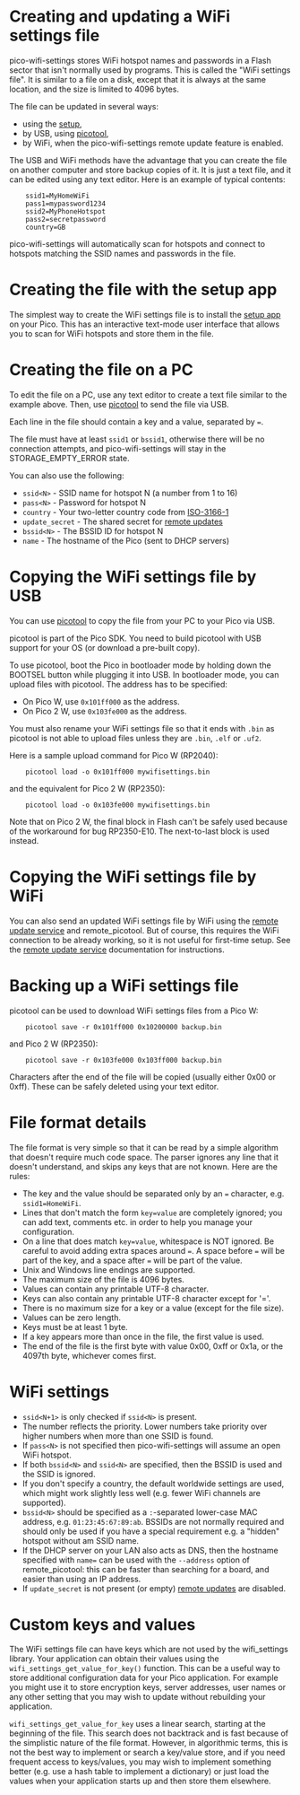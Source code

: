 # Creating and updating a WiFi settings file

pico-wifi-settings stores WiFi hotspot names and passwords
in a Flash sector that isn't normally used by programs. This
is called the "WiFi settings file". It is similar to a file on a disk,
except that it is always at the same location, and the size is
limited to 4096 bytes.

The file can be updated in several ways:
 - using the [setup](SETUP_APP.md),
 - by USB, using [picotool](https://github.com/raspberrypi/picotool),
 - by WiFi, when the pico-wifi-settings remote update feature is enabled.

The USB and WiFi methods have the advantage that you can create the file on
another computer and store backup copies of it. It is just a text file, and it
can be edited using any text editor. Here is an example of typical contents:
```
    ssid1=MyHomeWiFi
    pass1=mypassword1234
    ssid2=MyPhoneHotspot
    pass2=secretpassword
    country=GB
```
pico-wifi-settings will automatically scan for hotspots and connect to
hotspots matching the SSID names and passwords in the file.

# Creating the file with the setup app

The simplest way to create the WiFi settings file is to install
the [setup app](SETUP_APP.md) on your Pico. This has an interactive
text-mode user interface that allows you to scan for WiFi hotspots
and store them in the file.

# Creating the file on a PC

To edit the file on a PC, use any text editor to create a text file
similar to the example above. Then,
use [picotool](https://github.com/raspberrypi/picotool) to send the file
via USB.

Each line in the file should contain a key and a value, separated by `=`.

The file must have at least `ssid1` or `bssid1`, otherwise there will
be no connection attempts, and pico-wifi-settings will stay in the
STORAGE\_EMPTY\_ERROR state.

You can also use the following:

 - `ssid<N>` - SSID name for hotspot N (a number from 1 to 16)
 - `pass<N>` - Password for hotspot N
 - `country` - Your two-letter country code from [ISO-3166-1](https://en.wikipedia.org/wiki/List_of_ISO_3166_country_codes)
 - `update_secret` - The shared secret for [remote updates](REMOTE.md)
 - `bssid<N>` - The BSSID ID for hotspot N
 - `name` - The hostname of the Pico (sent to DHCP servers)

# Copying the WiFi settings file by USB

You can use [picotool](https://github.com/raspberrypi/picotool) to copy the
file from your PC to your Pico via USB.

picotool is part of the Pico SDK. 
You need to build picotool with USB support for your OS (or download a pre-built copy).

To use picotool,
boot the Pico in bootloader mode by holding down the BOOTSEL button while plugging it
into USB. In bootloader mode, you can upload files with picotool. The address has to
be specified:

 - On Pico W, use `0x101ff000` as the address.
 - On Pico 2 W, use `0x103fe000` as the address.

You must also rename your WiFi settings file so that it ends with `.bin` as 
picotool is not able to upload files unless they are `.bin`, `.elf` or `.uf2`.

Here is a sample upload command for Pico W (RP2040):
```
    picotool load -o 0x101ff000 mywifisettings.bin
```
and the equivalent for Pico 2 W (RP2350):
```
    picotool load -o 0x103fe000 mywifisettings.bin
```
Note that on Pico 2 W, the final block in Flash can't be safely
used because of the workaround for bug RP2350-E10. The next-to-last block is used instead.

# Copying the WiFi settings file by WiFi

You can also send an updated WiFi settings file by WiFi using the
[remote update service](REMOTE.md) and remote\_picotool. But of course,
this requires the WiFi connection to be already working, so it is not useful
for first-time setup. See the [remote update service](REMOTE.md) documentation
for instructions.

# Backing up a WiFi settings file

picotool can be used to download WiFi settings files from a Pico W:
```
    picotool save -r 0x101ff000 0x10200000 backup.bin
```
and Pico 2 W (RP2350):
```
    picotool save -r 0x103fe000 0x103ff000 backup.bin
```
Characters after the end of the file will be copied (usually either 0x00 or 0xff).
These can be safely deleted using your text editor.

# File format details

The file format is very simple so that it can be read by a simple algorithm
that doesn't require much code space. The parser ignores any line that it
doesn't understand, and skips any keys that are not known. Here are the rules:

 - The key and the value should be separated only by an `=` character, e.g. `ssid1=HomeWiFi`.
 - Lines that don't match the form `key=value` are completely ignored;
   you can add text, comments etc. in order to help you manage your configuration.
 - On a line that does match `key=value`, whitespace is NOT ignored.
   Be careful to avoid adding extra spaces around `=`.
   A space before `=` will be part of the key, and a space after `=` will be part of the value.
 - Unix and Windows line endings are supported.
 - The maximum size of the file is 4096 bytes.
 - Values can contain any printable UTF-8 character.
 - Keys can also contain any printable UTF-8 character except for '='.
 - There is no maximum size for a key or a value (except for the file size).
 - Values can be zero length.
 - Keys must be at least 1 byte.
 - If a key appears more than once in the file, the first value is used.
 - The end of the file is the first byte with value 0x00, 0xff or 0x1a, or the 4097th byte,
   whichever comes first.

# WiFi settings

 - `ssid<N+1>` is only checked if `ssid<N>` is present.
 - The number reflects the priority. Lower numbers take priority over higher
   numbers when more than one SSID is found.
 - If `pass<N>` is not specified then pico-wifi-settings will assume
   an open WiFi hotspot.
 - If both `bssid<N>` and `ssid<N>` are specified, then the BSSID is used
   and the SSID is ignored.
 - If you don't specify a country, the default worldwide settings are used, which might work
   slightly less well (e.g. fewer WiFi channels are supported).
 - `bssid<N>` should be specified as
   a `:`-separated lower-case MAC address, e.g. `01:23:45:67:89:ab`. BSSIDs are
   not normally required and should only be used if you have a special requirement
   e.g. a "hidden" hotspot without am SSID name.
 - If the DHCP server on your LAN also acts as DNS, then the hostname specified with `name=`
   can be used with the `--address` option of remote\_picotool: this can
   be faster than searching for a board, and easier than using an IP address.
 - If `update_secret` is not present (or empty) [remote updates](REMOTE.md) are disabled.

# Custom keys and values

The WiFi settings file can have keys which are not used by the wifi\_settings library.
Your application can obtain their values using the `wifi_settings_get_value_for_key()` function.
This can be a useful way to store additional configuration data for your Pico application.
For example you might use it to store encryption keys, server addresses, user names
or any other setting that you may wish to update without rebuilding your application.

`wifi_settings_get_value_for_key` uses a linear search, starting at the beginning
of the file. This search does not backtrack and is fast because of the simplistic
nature of the file format. However, in algorithmic terms, this is not the best way
to implement or search a key/value store, and if you need frequent access to keys/values,
you may wish to implement something better (e.g. use a hash table to implement a dictionary)
or just load the values when your application starts up and then store them elsewhere.
